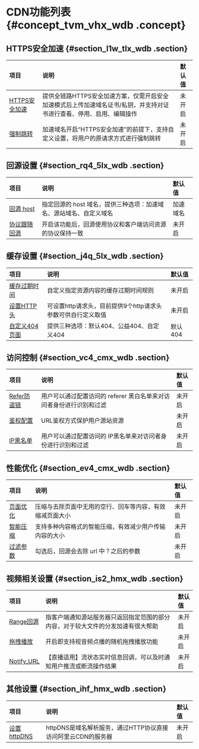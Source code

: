 # CDN功能列表 {#concept_tvm_vhx_wdb .concept}

## HTTPS安全加速 {#section_l1w_tlx_wdb .section}

|项目|说明|默认值|
|:-|:-|:--|
|[HTTPS安全加速](cn.zh-CN/用户指南/增值服务/HTTPS安全加速/HTTPS安全加速设置.md#)|提供全链路HTTPS安全加速方案，仅需开启安全加速模式后上传加速域名证书/私钥，并支持对证书进行查看、停用、启用、编辑操作|未开启|
|[强制跳转](cn.zh-CN/用户指南/增值服务/HTTPS安全加速/强制跳转.md#)|加速域名开启“HTTPS安全加速”的前提下，支持自定义设置，将用户的原请求方式进行强制跳转|未开启|

## 回源设置 {#section_rq4_5lx_wdb .section}

|项目|说明|默认值|
|:-|:-|:--|
|[回源 host](cn.zh-CN/用户指南/内容回源设置/回源HOST.md#)|指定回源的 host 域名，提供三种选项：加速域名、源站域名、自定义域名|加速域名|
|[协议跟随回源](cn.zh-CN/用户指南/内容回源设置/协议跟随回源.md#)|开启该功能后，回源使用协议和客户端访问资源的协议保持一致|未开启|

## 缓存设置 {#section_j4q_5lx_wdb .section}

|项目|说明|默认值|
|:-|:-|:--|
|[缓存过期时间](cn.zh-CN/用户指南/节点缓存设置/缓存配置.md#)|自定义指定资源内容的缓存过期时间规则|未开启|
|[设置HTTP头](cn.zh-CN/用户指南/节点缓存设置/设置HTTP头.md#)|可设置http请求头，目前提供9个http请求头参数可供自行定义取值|未开启|
|[自定义404页面](cn.zh-CN/用户指南/节点缓存设置/自定义错误页面.md#)|提供三种选项：默认404、公益404、自定义404|默认404|

## 访问控制 {#section_vc4_cmx_wdb .section}

|项目|说明|默认值|
|:-|:-|:--|
|[Refer防盗链](cn.zh-CN/用户指南/访问控制设置/防盗链.md#)|用户可以通过配置访问的 referer 黑白名单来对访问者身份进行识别和过滤|未开启|
|[鉴权配置](cn.zh-CN/用户指南/访问控制设置/鉴权配置.md#)|URL鉴权方式保护用户源站资源|未开启|
|[IP黑名单](cn.zh-CN/用户指南/访问控制设置/IP黑名单.md#)|用户可以通过配置访问的 IP黑名单来对访问者身份进行识别和过滤|未开启|

## 性能优化 {#section_ev4_cmx_wdb .section}

|项目|说明|默认值|
|:-|:-|:--|
|[页面优化](cn.zh-CN/用户指南/性能优化设置/页面优化.md#)|压缩与去除页面中无用的空行、回车等内容，有效缩减页面大小|未开启|
|[智能压缩](cn.zh-CN/用户指南/性能优化设置/智能压缩.md#)|支持多种内容格式的智能压缩，有效减少用户传输内容的大小|未开启|
|[过滤参数](cn.zh-CN/用户指南/性能优化设置/过滤参数.md#)|勾选后，回源会去除 url 中？之后的参数|未开启|

## 视频相关设置 {#section_is2_hmx_wdb .section}

|项目|说明|默认值|
|:-|:-|:--|
|[Range回源](cn.zh-CN/用户指南/视频相关配置/range回源.md#)|指客户端通知源站服务器只返回指定范围的部分内容，对于较大文件的分发加速有很大帮助|未开启|
|[拖拽播放](cn.zh-CN/用户指南/视频相关配置/拖拽播放.md#)|开启即支持视音频点播的随机拖拽播放功能|未开启|
|[Notify\_URL](cn.zh-CN/用户指南/视频相关配置/Notify_URL设置.md#)|【直播适用】流状态实时信息回调，可以及时通知用户推流或断流操作结果|未开启|

## 其他设置 {#section_ihf_hmx_wdb .section}

|项目|说明|默认值|
|:-|:-|:--|
|[设置httpDNS](cn.zh-CN/用户指南/设置httpDNS.md#)|httpDNS是域名解析服务，通过HTTP协议直接访问阿里云CDN的服务器|未开启|

